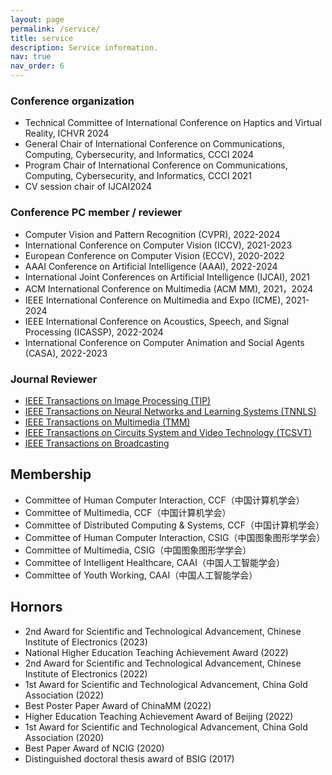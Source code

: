 ```yaml
---
layout: page
permalink: /service/
title: service
description: Service information.
nav: true
nav_order: 6
---
```


### Conference organization
* Technical Committee of International Conference on Haptics and Virtual Reality, ICHVR 2024
* General Chair of International Conference on Communications, Computing, Cybersecurity, and Informatics, CCCI 2024
* Program Chair of International Conference on Communications, Computing, Cybersecurity, and Informatics, CCCI 2021
* CV session chair of IJCAI2024 

### Conference PC member / reviewer
* Computer Vision and Pattern Recognition (CVPR), 2022-2024
* International Conference on Computer Vision (ICCV), 2021-2023
* European Conference on Computer Vision (ECCV), 2020-2022
* AAAI Conference on Artificial Intelligence (AAAI), 2022-2024
* International Joint Conferences on Artificial Intelligence (IJCAI), 2021
* ACM International Conference on Multimedia (ACM MM), 2021，2024
* IEEE International Conference on Multimedia and Expo (ICME), 2021-2024
* IEEE International Conference on Acoustics, Speech, and Signal Processing (ICASSP), 2022-2024
* International Conference on Computer Animation and Social Agents (CASA), 2022-2023

### Journal Reviewer

* [IEEE Transactions on Image Processing (TIP)](http://ieeexplore.ieee.org/xpl/RecentIssue.jsp?punumber=83)
* [IEEE Transactions on Neural Networks and Learning Systems (TNNLS)](http://ieeexplore.ieee.org/xpl/RecentIssue.jsp?punumber=5962385)
* [IEEE Transactions on Multimedia (TMM)](http://ieeexplore.ieee.org/xpl/RecentIssue.jsp?punumber=6046)
* [IEEE Transactions on Circuits System and Video Technology (TCSVT)](http://ieeexplore.ieee.org/xpl/RecentIssue.jsp?punumber=76)
* [IEEE Transactions on Broadcasting](https://ieeexplore.ieee.org/xpl/RecentIssue.jsp?punumber=11)

## Membership

* Committee of Human Computer Interaction, CCF（中国计算机学会）
* Committee of Multimedia, CCF（中国计算机学会）
* Committee of Distributed Computing & Systems, CCF（中国计算机学会）
* Committee of Human Computer Interaction, CSIG（中国图象图形学学会）
* Committee of Multimedia, CSIG（中国图象图形学学会）
* Committee of Intelligent Healthcare, CAAI（中国人工智能学会）
* Committee of Youth Working, CAAI（中国人工智能学会）

## Hornors

* 2nd Award for Scientific and Technological Advancement, Chinese Institute of Electronics (2023)
* National Higher Education Teaching Achievement Award (2022)
* 2nd Award for Scientific and Technological Advancement, Chinese Institute of Electronics (2022)
* 1st Award for Scientific and Technological Advancement, China Gold Association (2022)
* Best Poster Paper Award of ChinaMM (2022)
* Higher Education Teaching Achievement Award of Beijing (2022)
* 1st Award for Scientific and Technological Advancement, China Gold Association (2020)
* Best Paper Award of NCIG (2020)
* Distinguished doctoral thesis award of BSIG (2017)